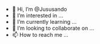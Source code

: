- 👋 Hi, I’m @Jususando
- 👀 I’m interested in ...
- 🌱 I’m currently learning ...
- 💞️ I’m looking to collaborate on ...
- 📫 How to reach me ...

<!---
Jususando/Jususando is a ✨ special ✨ repository because its `README.md` (this file) appears on your GitHub profile.
You can click the Preview link to take a look at your changes.
--->
